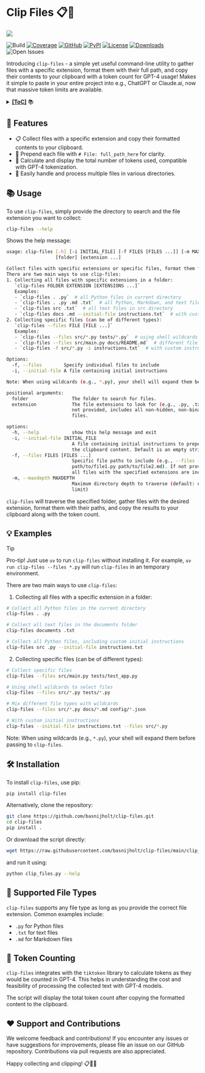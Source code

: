 # Clip Files 📋📁

![](https://media.githubusercontent.com/media/basnijholt/nijho.lt/main/content/project/clip-files/featured.jpg)

![Build](https://github.com/basnijholt/clip-files/actions/workflows/pytest.yml/badge.svg)
[![Coverage](https://img.shields.io/codecov/c/github/basnijholt/clip-files)](https://codecov.io/gh/basnijholt/clip-files)
[![GitHub](https://img.shields.io/github/stars/basnijholt/clip-files.svg?style=social)](https://github.com/basnijholt/clip-files/stargazers)
[![PyPI](https://img.shields.io/pypi/v/clip-files.svg)](https://pypi.python.org/pypi/clip-files)
[![License](https://img.shields.io/github/license/basnijholt/clip-files)](https://github.com/basnijholt/clip-files/blob/main/LICENSE)
[![Downloads](https://img.shields.io/pypi/dm/clip-files)](https://pypi.python.org/pypi/clip-files)
![Open Issues](https://img.shields.io/github/issues-raw/basnijholt/clip-files)

Introducing `clip-files` - a simple yet useful command-line utility to gather files with a specific extension, format them with their full path, and copy their contents to your clipboard with a token count for GPT-4 usage!
Makes it simple to paste in your entire project into e.g., ChatGPT or Claude.ai, now that massive token limits are available.

<details><summary><b><u>[ToC]</u></b> 📚</summary>

<!-- START doctoc generated TOC please keep comment here to allow auto update -->
<!-- DON'T EDIT THIS SECTION, INSTEAD RE-RUN doctoc TO UPDATE -->

- [:star2: Features](#star2-features)
- [:books: Usage](#books-usage)
- [:bulb: Examples](#bulb-examples)
- [:hammer_and_wrench: Installation](#hammer_and_wrench-installation)
- [:file_folder: Supported File Types](#file_folder-supported-file-types)
- [:1234: Token Counting](#1234-token-counting)
- [:heart: Support and Contributions](#heart-support-and-contributions)

<!-- END doctoc generated TOC please keep comment here to allow auto update -->

</details>

## :star2: Features

- 📋 Collect files with a specific extension and copy their formatted contents to your clipboard.
- 📁 Prepend each file with `# File: full_path_here` for clarity.
- 🧮 Calculate and display the total number of tokens used, compatible with GPT-4 tokenization.
- 🔄 Easily handle and process multiple files in various directories.

## :books: Usage

To use `clip-files`, simply provide the directory to search and the file extension you want to collect:

```bash
clip-files --help
```

Shows the help message:

<!-- CODE:BASH:START -->
<!-- echo '```bash' -->
<!-- clip-files --help -->
<!-- echo '```' -->
<!-- CODE:END -->

<!-- OUTPUT:START -->
<!-- ⚠️ This content is auto-generated by `markdown-code-runner`. -->
```bash
usage: clip-files [-h] [-i INITIAL_FILE] [-f FILES [FILES ...]] [-m MAXDEPTH]
                  [folder] [extension ...]

Collect files with specific extensions or specific files, format them for clipboard, and count tokens.
There are two main ways to use clip-files:
1. Collecting all files with specific extensions in a folder:
   `clip-files FOLDER EXTENSION [EXTENSIONS ...]`
   Examples:
   - `clip-files . .py`  # all Python files in current directory
   - `clip-files . .py .md .txt`  # all Python, Markdown, and text files in current directory
   - `clip-files src .txt`  # all text files in src directory
   - `clip-files docs .md --initial-file instructions.txt`  # with custom instructions
2. Collecting specific files (can be of different types):
   `clip-files --files FILE [FILE ...]`
   Examples:
   - `clip-files --files src/*.py tests/*.py`  # using shell wildcards
   - `clip-files --files src/main.py docs/README.md`  # different file types
   - `clip-files -f src/*.py -i instructions.txt`  # with custom instructions

Options:
  -f, --files        Specify individual files to include
  -i, --initial-file A file containing initial instructions

Note: When using wildcards (e.g., *.py), your shell will expand them before passing to clip-files.

positional arguments:
  folder                The folder to search for files.
  extension             The file extensions to look for (e.g., .py, .txt). If
                        not provided, includes all non-hidden, non-binary
                        files.

options:
  -h, --help            show this help message and exit
  -i, --initial-file INITIAL_FILE
                        A file containing initial instructions to prepend to
                        the clipboard content. Default is an empty string.
  -f, --files FILES [FILES ...]
                        Specific file paths to include (e.g., --files
                        path/to/file1.py path/to/file2.md). If not provided,
                        all files with the specified extensions are included.
  -m, --maxdepth MAXDEPTH
                        Maximum directory depth to traverse (default: no
                        limit)
```

<!-- OUTPUT:END -->

`clip-files` will traverse the specified folder, gather files with the desired extension, format them with their paths, and copy the results to your clipboard along with the token count.

## :bulb: Examples

> [!TIP]
> Pro-tip! Just use `uv` to run `clip-files` without installing it.
> For example, `uv run clip-files --files *.py` will run `clip-files` in an temporary environment.

There are two main ways to use `clip-files`:

1. Collecting all files with a specific extension in a folder:

```bash
# Collect all Python files in the current directory
clip-files . .py

# Collect all text files in the documents folder
clip-files documents .txt

# Collect all Python files, including custom initial instructions
clip-files src .py --initial-file instructions.txt
```

2. Collecting specific files (can be of different types):

```bash
# Collect specific files
clip-files --files src/main.py tests/test_app.py

# Using shell wildcards to select files
clip-files --files src/*.py tests/*.py

# Mix different file types with wildcards
clip-files --files src/*.py docs/*.md config/*.json

# With custom initial instructions
clip-files --initial-file instructions.txt --files src/*.py
```

Note: When using wildcards (e.g., `*.py`), your shell will expand them before passing to `clip-files`.

## :hammer_and_wrench: Installation

To install `clip-files`, use pip:

```bash
pip install clip-files
```

Alternatively, clone the repository:

```bash
git clone https://github.com/basnijholt/clip-files.git
cd clip-files
pip install .
```

Or download the script directly:

```bash
wget https://raw.githubusercontent.com/basnijholt/clip-files/main/clip_files.py
```

and run it using:

```bash
python clip_files.py --help
```

## :file_folder: Supported File Types

`clip-files` supports any file type as long as you provide the correct file extension. Common examples include:

- `.py` for Python files
- `.txt` for text files
- `.md` for Markdown files

## :1234: Token Counting

`clip-files` integrates with the `tiktoken` library to calculate tokens as they would be counted in GPT-4. This helps in understanding the cost and feasibility of processing the collected text with GPT-4 models.

The script will display the total token count after copying the formatted content to the clipboard.

## :heart: Support and Contributions

We welcome feedback and contributions! If you encounter any issues or have suggestions for improvements, please file an issue on our GitHub repository. Contributions via pull requests are also appreciated.

Happy collecting and clipping! 📋📁🎉
